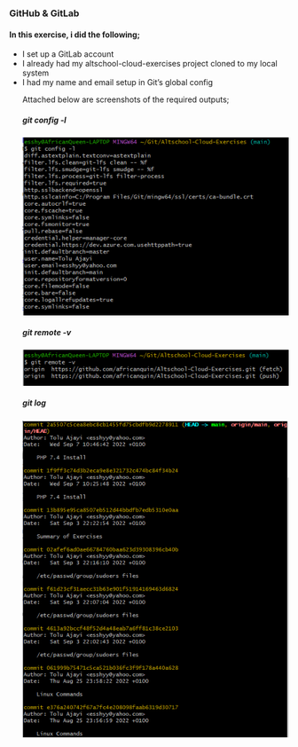 ### GitHub & GitLab

#### In this exercise, i did the following;

<ul>

<li>I set up a GitLab account </li>

<li>I already had my altschool-cloud-exercises project cloned to my local system</li>

<li>I had my name and email setup in Git’s global config
<br>

Attached below are screenshots of the required outputs;

##### git config -l

![git config](./git%20config.png "git config")

##### git remote -v

![git remote](./git%20remote.png "git remote")

##### git log

![git log](./git%20log.png "git log")